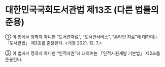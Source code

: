 # 대한민국국회도서관법 제13조 (다른 법률의 준용)

① 이 법에서 정하지 아니한 “도서관자료”, “도서관서비스”, “온라인 자료”에 대하여는 「도서관법」 제3조를 준용한다. <개정 2021. 12. 7.>

② 이 법에서 정하지 아니한 “인적자원”에 대하여는 「인적자원개발 기본법」 제2조를 준용한다.
